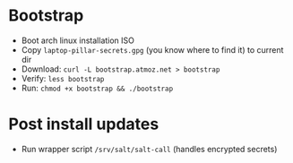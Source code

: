 # Bootstrap

* Boot arch linux installation ISO
* Copy `laptop-pillar-secrets.gpg` (you know where to find it) to current dir
* Download: `curl -L bootstrap.atmoz.net > bootstrap`
* Verify: `less bootstrap`
* Run: `chmod +x bootstrap && ./bootstrap`

# Post install updates

* Run wrapper script `/srv/salt/salt-call` (handles encrypted secrets)
